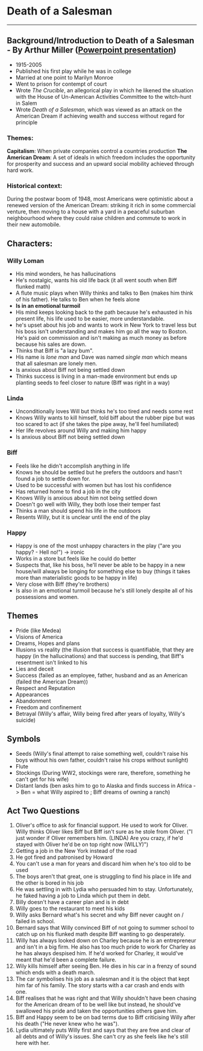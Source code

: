 # Death of a Salesman

- - - -

## Background/Introduction to Death of a Salesman - By Arthur Miller ([Powerpoint presentation](https://drive.google.com/file/d/1ZorcoqKVx-NkqHyllmcbU-g9nT-xdfYu/view))
* 1915-2005
* Published his first play while he was in college
* Married at one point to Marilyn Monroe
* Went to prison for contempt of court
* Wrote *The Crucible*, an allegorical play in which he likened the situation with the House of Un-American Activities Committee to the witch-hunt in Salem
* Wrote *Death of a Salesman*, which was viewed as an attack on the American Dream if achieving wealth and success without regard for principle

### Themes:
**Capitalism**: When private companies control a countries production
**The American Dream**: A set of ideals in which freedom includes the opportunity for prosperity and success and an upward social mobility achieved through hard work.

### Historical context:
During the postwar boom of 1948, most Americans were optimistic about a renewed version of the American Dream: striking it rich in some commercial venture, then moving to a house with a yard in a peaceful suburban neighbourhood where they could raise children and commute to work in their new automobile. 

## Characters:

### Willy Loman 
* His mind wonders, he has hallucinations
* He's nostalgic, wants his old life back (it all went south when Biff flunked math)
* A flute music plays when Willy thinks and talks to Ben (makes him think of his father). He talks to Ben when he feels alone
* **Is in an emotional turmoil**
* His mind keeps looking back to the path because he's exhausted in his present life, his life used to be easier, more understandable. 
* he's upset about his job and wants to work in New York to travel less but his boss isn't understanding and makes him go all the way to Boston. He's paid on commission and isn't making as much money as before because his sales are down. 
* Thinks that Biff is "a lazy bum".
* His name is *lone man* and Dave was named *single man* which means that all salesman are lonely men.
* Is anxious about Biff not being settled down
* Thinks success is living in a man-made environment but ends up planting seeds to feel closer to nature (Biff was right in a  way) 

### Linda
* Unconditionally loves Will but thinks he's too tired and needs some rest
* Knows Willy wants to kill himself, told biff about the rubber pipe but was too scared to act (if she takes the pipe away, he'll feel humiliated)
* Her life revolves around Willy and making him happy
* Is anxious about Biff not being settled down

### Biff
* Feels like he didn't accomplish anything in life
* Knows he should be settled but he prefers the outdoors and hasn't found a job to settle down for.
* Used to be successful with women but has lost his confidence
* Has returned home to find a job in the city
* Knows Willy is anxious about him not being settled down
* Doesn't go well with Willy, they both lose their temper fast
* Thinks a man should spend his life in the outdoors
* Resents Willy, but it is unclear until the end of the play

### Happy
* Happy is one of the most unhappy characters in the play ("are you happy? - Hell no!") -> ironic
* Works in a store but feels like he could do better
* Suspects that, like his boss, he'll never be able to be happy in a new house/will always be longing for something else to buy (things it takes more than materialistic goods to be happy in life)
* Very close with Biff (they're brothers)
* Is also in an emotional turmoil because he's still lonely despite all of his possessions and women. 

## Themes

* Pride (like Medea)
* Visions of America
* Dreams, Hopes and plans
* Illusions vs reality (the illusion that success is quantifiable, that they are happy (in the hallucinations) and that success is pending, that Biff's resentment isn't linked to his 
* Lies and deceit
* Success (failed as an employee, father, husband and as an American (failed the American Dream))
* Respect and Reputation
* Appearances
* Abandonment
* Freedom and confinement
* Betrayal (Willy's affair, Willy being fired after years of loyalty, Willy's suicide)

## Symbols

* Seeds (Willy's final attempt to raise something well, couldn't raise his boys without his own father, couldn't raise his crops without sunlight)
* Flute
* Stockings (During WW2, stockings were rare, therefore, something he can't get for his wife)
* Distant lands (ben asks him to go to Alaska and finds success in Africa -> Ben = what Willy aspired to ; Biff dreams of owning a ranch)

## Act Two Questions

1. Oliver's office to ask for financial support. He used to work for Oliver. Willy thinks Oliver likes Biff but Biff isn't sure as he stole from Oliver. ("I just wonder if Oliver remembers him. (LINDA) Are you crazy, if he'd stayed with Oliver he'd be on top right now (WILLY)")
2. Getting a job in the New York instead of the road
3. He got fired and patronised by Howard
4. You can't use a man for years and discard him when he's too old to be used
5. The boys aren't that great, one is struggling to find his place in life and the other is bored in his job
6. He was settling in with Lydia who persuaded him to stay. Unfortunately, he faked having a job to Linda which put them in debt.
7. Billy doesn't have a career plan and is in debt
8. Willy goes to the restaurant to meet his kids
9. Willy asks Bernard what's his secret and why Biff never caught on / failed in school.
10. Bernard says that Willy convinced Biff of not going to summer school to catch up on his flunked math despite Biff wanting to go desperately.
11. Willy has always looked down on Charley because he is an entrepreneur and isn't in a big firm. He also has too much pride to work for Charley as he has always despised him. If he'd worked for Charley, it would've meant that he'd been a complete failure. 
33. Wily kills himself after seeing Ben. He dies in his car in a frenzy of sound which ends with a death march.
34. The car symbolises his job as a salesman and it is the object that kept him far of his family. The story starts with a car crash and ends with one.
35. Biff realises that he was right and that Willy shouldn't have been chasing for the American dream of to be well like but instead, he should've swallowed his pride and taken the opportunities others gave him.
36. Biff and Happy seem to be on bad terms due to Biff criticising Willy after his death ("He never knew who he was"). 
37. Lydia ultimately puts Willy first and says that they are free and clear of all debts and of Willy's issues. She can't cry as she feels like he's still here with her. 